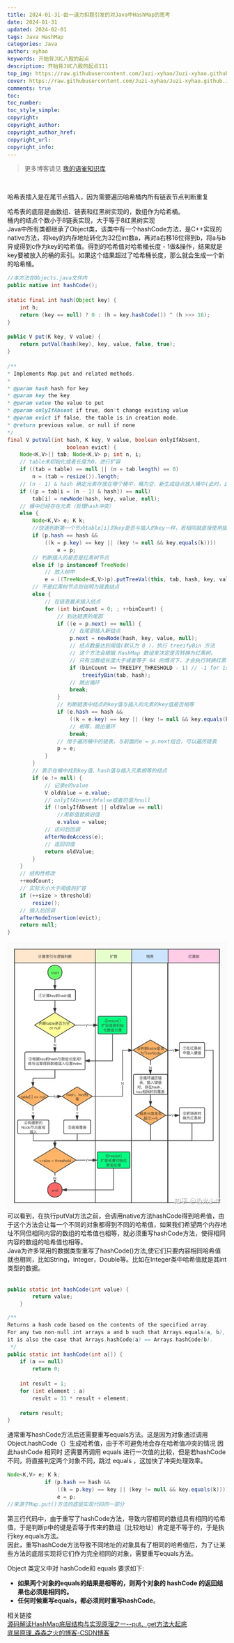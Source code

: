 ```yaml
---
title: 2024-01-31-由一道力扣题引发的对Java中HashMap的思考
date: 2024-01-31
updated: 2024-02-01
tags: Java HashMap
categories: Java
author: xyhao
keywords: 开始背JUC八股的起点
description: 开始背JUC八股的起点111
top_img: https://raw.githubusercontent.com/Juzi-xyhao/Juzi-xyhao.github.io/masterhttps://raw.githubusercontent.com/Juzi-xyhao/Juzi-xyhao.github.io/master/assets/articleCover/2024-01-31-Hash.png
cover: https://raw.githubusercontent.com/Juzi-xyhao/Juzi-xyhao.github.io/masterhttps://raw.githubusercontent.com/Juzi-xyhao/Juzi-xyhao.github.io/master/assets/articleCover/2024-01-31-Hash.png
comments: true
toc:
toc_number:
toc_style_simple:
copyright:
copyright_author:
copyright_author_href:
copyright_url:
copyright_info:
---
```


> 更多博客请见 [我的语雀知识库](https://www.yuque.com/u41117719/xd1qgc)

<br>

哈希表插入是在尾节点插入，因为需要遍历哈希桶内所有链表节点判断重复

哈希表的底层是由数组、链表和红黑树实现的，数组作为哈希桶。<br />桶内的结点个数小于8链表实现，大于等于8红黑树实现<br />Java中所有类都继承了Object类，该类中有一个hashCode方法，是C++实现的native方法，将key的内存地址转化为32位int数a，再对a右移16位得到b，将a与b异或得到c作为key的哈希值。得到的哈希值对哈希桶长度 - 1做&操作，结果就是key要被放入的桶的索引。如果这个结果超过了哈希桶长度，那么就会生成一个新的哈希桶。
```java
//本方法在Objects.java文件内
public native int hashCode();

static final int hash(Object key) {
    int h;
    return (key == null) ? 0 : (h = key.hashCode()) ^ (h >>> 16);
}

public V put(K key, V value) {
    return putVal(hash(key), key, value, false, true);
}

/**
* Implements Map.put and related methods.
*
* @param hash hash for key
* @param key the key
* @param value the value to put
* @param onlyIfAbsent if true, don't change existing value
* @param evict if false, the table is in creation mode.
* @return previous value, or null if none
*/
final V putVal(int hash, K key, V value, boolean onlyIfAbsent,
                   boolean evict) {
    Node<K,V>[] tab; Node<K,V> p; int n, i;
    // table未初始化或者长度为0，进行扩容
    if ((tab = table) == null || (n = tab.length) == 0)
        n = (tab = resize()).length;
    // (n - 1) & hash 确定元素存放在哪个桶中，桶为空，新生成结点放入桶中(此时，这个结点是放在数组中)
    if ((p = tab[i = (n - 1) & hash]) == null)
        tab[i] = newNode(hash, key, value, null);
    // 桶中已经存在元素（处理hash冲突）
    else {
        Node<K,V> e; K k;
        //快速判断第一个节点table[i]的key是否与插入的key一样，若相同就直接使用插入的值p替换掉旧的值e。
        if (p.hash == hash &&
            ((k = p.key) == key || (key != null && key.equals(k))))
                e = p;
        // 判断插入的是否是红黑树节点
        else if (p instanceof TreeNode)
            // 放入树中
            e = ((TreeNode<K,V>)p).putTreeVal(this, tab, hash, key, value);
        // 不是红黑树节点则说明为链表结点
        else {
            // 在链表最末插入结点
            for (int binCount = 0; ; ++binCount) {
                // 到达链表的尾部
                if ((e = p.next) == null) {
                    // 在尾部插入新结点
                    p.next = newNode(hash, key, value, null);
                    // 结点数量达到阈值(默认为 8 )，执行 treeifyBin 方法
                    // 这个方法会根据 HashMap 数组来决定是否转换为红黑树。
                    // 只有当数组长度大于或者等于 64 的情况下，才会执行转换红黑树操作，以减少搜索时间。否则，就是只是对数组扩容。
                    if (binCount >= TREEIFY_THRESHOLD - 1) // -1 for 1st
                        treeifyBin(tab, hash);
                    // 跳出循环
                    break;
                }
                // 判断链表中结点的key值与插入的元素的key值是否相等
                if (e.hash == hash &&
                    ((k = e.key) == key || (key != null && key.equals(k))))
                    // 相等，跳出循环
                    break;
                // 用于遍历桶中的链表，与前面的e = p.next组合，可以遍历链表
                p = e;
            }
        }
        // 表示在桶中找到key值、hash值与插入元素相等的结点
        if (e != null) {
            // 记录e的value
            V oldValue = e.value;
            // onlyIfAbsent为false或者旧值为null
            if (!onlyIfAbsent || oldValue == null)
                //用新值替换旧值
                e.value = value;
            // 访问后回调
            afterNodeAccess(e);
            // 返回旧值
            return oldValue;
        }
    }
    // 结构性修改
    ++modCount;
    // 实际大小大于阈值则扩容
    if (++size > threshold)
        resize();
    // 插入后回调
    afterNodeInsertion(evict);
    return null;
}
```

![](https://raw.githubusercontent.com/Juzi-xyhao/Juzi-xyhao.github.io/master/assets/articleSource/2024-01-31-HashMap/img.png)<br />
可以看到，在执行putVal方法之前，会调用native方法hashCode得到哈希值，由于这个方法会让每一个不同的对象都得到不同的哈希值，如果我们希望两个内存地址不同但相同内容的数组的哈希值也相等，就必须重写hashCode方法，使得相同内容的数组的哈希值也相等。<br />Java为许多常用的数据类型重写了hashCode()方法,使它们只要内容相同哈希值就也相同，比如String，Integer，Double等。比如在Integer类中哈希值就是其int类型的数据。
```java

public static int hashCode(int value) {
        return value;
    }
```
```java
/**
Returns a hash code based on the contents of the specified array. 
For any two non-null int arrays a and b such that Arrays.equals(a, b), 
it is also the case that Arrays.hashCode(a) == Arrays.hashCode(b).
 */
public static int hashCode(int a[]) {
    if (a == null)
        return 0;
    
    int result = 1;
    for (int element : a)
        result = 31 * result + element;
    
    return result;
}
```
通常重写hashCode方法后还需要重写equals方法。这是因为对象通过调用 Object.hashCode（）生成哈希值，由于不可避免地会存在哈希值冲突的情况 因此hashCode 相同时 还需要再调用 equals 进行一次值的比较，但是若hashCode不同，将直接判定两个对象不同，跳过 equals ，这加快了冲突处理效率。
```java
Node<K,V> e; K k;
            if (p.hash == hash &&
                ((k = p.key) == key || (key != null && key.equals(k))))
                e = p;
//来源于Map.put()方法的底层实现代码的一部分
```
第三行代码中，由于重写了hashCode方法，导致内容相同的数组具有相同的哈希值，于是判断p中的键是否等于传来的数组（比较地址）肯定是不等于的，于是执行key.equals方法。<br />因此，重写hashCode方法导致不同地址的对象具有了相同的哈希值后，为了让某些方法的底层实现将它们作为完全相同的对象，需要重写equals方法。

Object 类定义中对 hashCode和 equals 要求如下:

- **如果两个对象的equals的结果是相等的，则两个对象的 hashCode 的返回结果也必须是相同的。**
- **任何时候重写equals，都必须同时重写hashCode**。




相关链接<br />[源码解读HashMap底层结构与实现原理之一--put、get方法大起底](https://zhuanlan.zhihu.com/p/354863363)<br />[底层原理_森森之火的博客-CSDN博客](https://blog.csdn.net/yb546822612/category_10021000.html)
